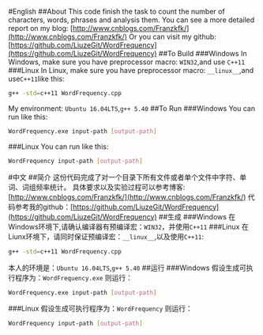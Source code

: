 #English
##About
This code finish the task to count the number of characters, words, phrases and analysis them.
You can see a more detailed report on my blog: [http://www.cnblogs.com/Franzkfk/](http://www.cnblogs.com/Franzkfk/)
Or you can visit my github: [https://github.com/LiuzeGit/WordFrequency](https://github.com/LiuzeGit/WordFrequency)
##To Build
###Windows
In Windows, make sure you have preprocessor macro: `WIN32`,and use `C++11`
###Linux
In Linux, make sure you have preprocessor macro: `__linux__`,and use`C++11`like this:
```bash
g++ -std=c++11 WordFrequency.cpp
```
My environment: `Ubuntu 16.04LTS`,`g++ 5.40`
##To Run
###Windows
You can run like this:
```bash
WordFrequency.exe input-path [output-path]
```
###Linux
You can run like this:
```bash
WordFrequency input-path [output-path]
```
#中文
##简介
这份代码完成了对一个目录下所有文件或者单个文件中字符、单词、词组频率统计。
具体要求以及实验过程可以参考博客: [http://www.cnblogs.com/Franzkfk/](http://www.cnblogs.com/Franzkfk/)
代码参考我的github：[https://github.com/LiuzeGit/WordFrequency](https://github.com/LiuzeGit/WordFrequency)
##生成
###Windows
在Windows环境下,请确认编译器有预编译宏：`WIN32`，并使用`C++11`
###Linux
在Liunx环境下，请同时保证预编译宏：`__linux__`,以及使用`C++11`:
```bash
g++ -std=c++11 WordFrequency.cpp
```
本人的环境是：`Ubuntu 16.04LTS`,`g++ 5.40`
##运行
###Windows
假设生成可执行程序为：`WordFrequency.exe`
则运行：
```bash
WordFrequency.exe input-path [output-path]
```
###Linux
假设生成可执行程序为：`WordFrequency`
则运行：
```bash
WordFrequency input-path [output-path]
```



